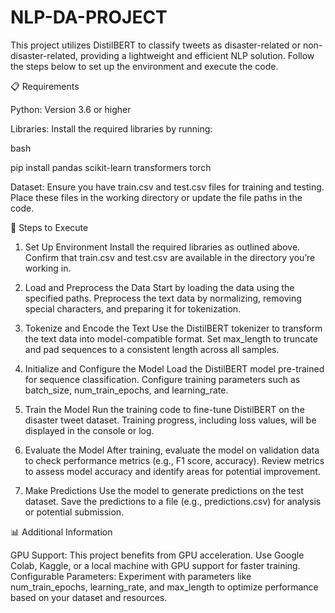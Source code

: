 # NLP-DA-PROJECT
This project utilizes DistilBERT to classify tweets as disaster-related or non-disaster-related, providing a lightweight and efficient NLP solution. Follow the steps below to set up the environment and execute the code.

📋 Requirements

Python: Version 3.6 or higher

Libraries: Install the required libraries by running:

bash

pip install pandas scikit-learn transformers torch

Dataset: Ensure you have train.csv and test.csv files for training and testing. Place these files in the working directory or update the file paths in the code.

🚀 Steps to Execute

1. Set Up Environment
Install the required libraries as outlined above.
Confirm that train.csv and test.csv are available in the directory you’re working in.

3. Load and Preprocess the Data
Start by loading the data using the specified paths.
Preprocess the text data by normalizing, removing special characters, and preparing it for tokenization.

4. Tokenize and Encode the Text
Use the DistilBERT tokenizer to transform the text data into model-compatible format.
Set max_length to truncate and pad sequences to a consistent length across all samples.

5. Initialize and Configure the Model
Load the DistilBERT model pre-trained for sequence classification.
Configure training parameters such as batch_size, num_train_epochs, and learning_rate.

6. Train the Model
Run the training code to fine-tune DistilBERT on the disaster tweet dataset.
Training progress, including loss values, will be displayed in the console or log.

7. Evaluate the Model
After training, evaluate the model on validation data to check performance metrics (e.g., F1 score, accuracy).
Review metrics to assess model accuracy and identify areas for potential improvement.

8. Make Predictions
Use the model to generate predictions on the test dataset.
Save the predictions to a file (e.g., predictions.csv) for analysis or potential submission.

📊 Additional Information

GPU Support: This project benefits from GPU acceleration. Use Google Colab, Kaggle, or a local machine with GPU support for faster training.
Configurable Parameters: Experiment with parameters like num_train_epochs, learning_rate, and max_length to optimize performance based on your dataset and resources.
